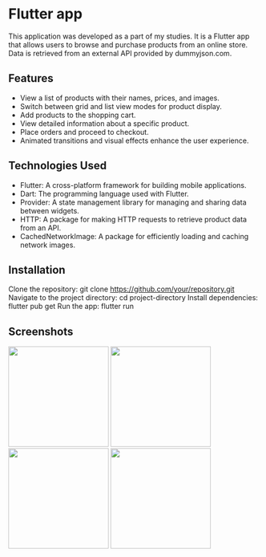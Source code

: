 # Flutter app

This application was developed as a part of my studies. It is a Flutter app that allows users to browse and purchase products from an online store. Data is retrieved from an external API provided by dummyjson.com.

## Features
- View a list of products with their names, prices, and images.
- Switch between grid and list view modes for product display.
- Add products to the shopping cart.
- View detailed information about a specific product.
- Place orders and proceed to checkout.
- Animated transitions and visual effects enhance the user experience.

## Technologies Used
- Flutter: A cross-platform framework for building mobile applications.
- Dart: The programming language used with Flutter.
- Provider: A state management library for managing and sharing data between widgets.
- HTTP: A package for making HTTP requests to retrieve product data from an API.
- CachedNetworkImage: A package for efficiently loading and caching network images.

## Installation
Clone the repository: git clone https://github.com/your/repository.git
Navigate to the project directory: cd project-directory
Install dependencies: flutter pub get
Run the app: flutter run

## Screenshots
<img src="https://github.com/Brtgkrk/Flutter-shop-app/assets/50359069/7b99eb9d-388b-41ff-8e43-aada315cdd89" width="200">
<img src="https://github.com/Brtgkrk/Flutter-shop-app/assets/50359069/a5e3f4b2-1221-4230-9454-71b9a3f183a9" width="200">
<img src="https://github.com/Brtgkrk/Flutter-shop-app/assets/50359069/1b179a14-31a4-4905-a2f1-07895154edd0" width="200">
<img src="https://github.com/Brtgkrk/Flutter-shop-app/assets/50359069/87b42ff6-4598-4f69-88f8-2080bad16745" width="200">

